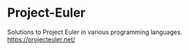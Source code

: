 # Project-Euler
Solutions to Project Euler in various programming languages. https://projecteuler.net/
